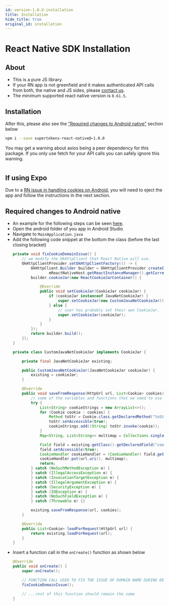 ```yaml
---
id: version-1.0.X-installation
title: Installation
hide_title: true
original_id: installation
---
```


# React Native SDK Installation

## About
- This is a pure JS library.
- If your RN app is not greenfield and it makes authenticated API calls from both, the native and JS sides, please [contact us](mailto:team@supertokens.com).
- The minimum supported react native version is `0.61.5`.

## Installation
After this, please also see the ["Required changes to Android native"](./installation#required-changes-to-android-native) section below
```bash
npm i --save supertokens-react-native@~1.0.0
```

<div class="specialNote" style="margin-bottom: 40px">
You may get a warning about axios being a peer dependency for this package. If you only use fetch for your API calls you can safely ignore this warning.
</div>

## If using Expo
Due to a [RN issue in handling cookies on Android](https://github.com/facebook/react-native/issues/28456), you will need to eject the app and follow the instructions in the next section.

## Required changes to Android native
- An example for the following steps can be seen [here](https://github.com/supertokens/supertokens-react-native/blob/master/Example/android/app/src/main/java/com/example/MainApplication.java).
- Open the android folder of you app in Android Studio
- Navigate to `MainApplication.java`
- Add the following code snippet at the bottom the class (before the last closing bracket)
    ```java
    private void fixCookieDomainIssue() {
        // we modify the OkHttpClient that React Native will use.
        OkHttpClientProvider.setOkHttpClientFactory(() -> {
            OkHttpClient.Builder builder = OkHttpClientProvider.createClientBuilder(
                    mReactNativeHost.getReactInstanceManager().getCurrentReactContext());
            builder.cookieJar(new ReactCookieJarContainer() {

                @Override
                public void setCookieJar(CookieJar cookieJar) {
                    if (cookieJar instanceof JavaNetCookieJar) {
                        super.setCookieJar(new CustomJavaNetCookieJar((JavaNetCookieJar) cookieJar));
                    } else {
                        // user has probably set their own CookieJar.
                        super.setCookieJar(cookieJar);
                    }
                }
            });
            return builder.build();
        });
    }

    private class CustomJavaNetCookieJar implements CookieJar {

        private final JavaNetCookieJar existing;

        public CustomJavaNetCookieJar(JavaNetCookieJar cookieJar) {
            existing = cookieJar;
        }

        @Override
        public void saveFromResponse(HttpUrl url, List<Cookie> cookies) {
            // some of the variables and functions that we need to use are private. So we use Java reflections to access them.
            try {
                List<String> cookieStrings = new ArrayList<>();
                for (Cookie cookie : cookies) {
                    Method toStr = Cookie.class.getDeclaredMethod("toString"); // calling toString with no arguments does not add a leading dot.
                    toStr.setAccessible(true);
                    cookieStrings.add((String) toStr.invoke(cookie));
                }
                Map<String, List<String>> multimap = Collections.singletonMap("Set-Cookie", cookieStrings);

                Field field = existing.getClass().getDeclaredField("cookieHandler");
                field.setAccessible(true);
                CookieHandler cookieHandler = (CookieHandler) field.get(existing);
                cookieHandler.put(url.uri(), multimap);
                return;
            } catch (NoSuchMethodException e) {
            } catch (IllegalAccessException e) {
            } catch (InvocationTargetException e) {
            } catch (IllegalArgumentException e) {
            } catch (SecurityException e) {
            } catch (IOException e) {
            } catch (NoSuchFieldException e) {
            } catch (Throwable e) {}

            existing.saveFromResponse(url, cookies);
        }

        @Override
        public List<Cookie> loadForRequest(HttpUrl url) {
            return existing.loadForRequest(url);
        }
    }
    ```
- Insert a function call in the `onCreate()` function as shown below
    ```java
    @Override
    public void onCreate() {
        super.onCreate();

        // FUNCTION CALL USED TO FIX THE ISSUE OF DOMAIN NAME DURING DEVELOPMENT.
        fixCookieDomainIssue();

        // ...rest of this function should remain the same
    }
    ```